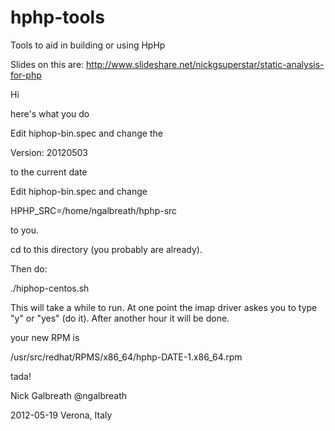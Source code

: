 hphp-tools
==========

Tools to aid in building or using HpHp

Slides on this are:
http://www.slideshare.net/nickgsuperstar/static-analysis-for-php


Hi

here's what you do

Edit hiphop-bin.spec and change the

 Version:       20120503

to the current date

Edit hiphop-bin.spec and change

HPHP_SRC=/home/ngalbreath/hphp-src

to you.


cd to this directory (you probably are already).

Then do:

./hiphop-centos.sh

This will take a while to run.  At one point the imap driver askes you
to type "y" or "yes" (do it).  After another hour it will be done.

your new RPM is

/usr/src/redhat/RPMS/x86_64/hphp-DATE-1.x86_64.rpm

tada!


Nick Galbreath
@ngalbreath

2012-05-19
Verona, Italy
